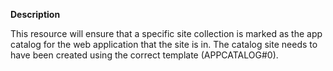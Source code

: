 **Description**

This resource will ensure that a specific site collection is marked as the app catalog for 
the web application that the site is in. The catalog site needs to have been created using 
the correct template (APPCATALOG#0).
